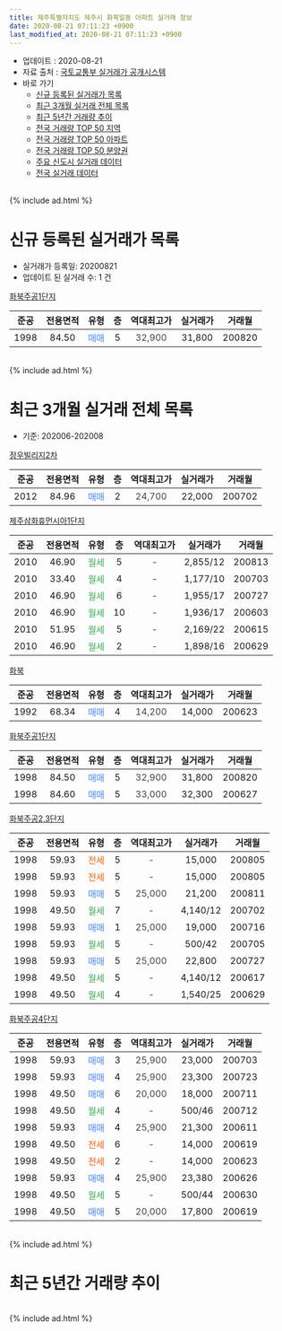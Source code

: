 ```yaml
---
title: 제주특별자치도 제주시 화북일동 아파트 실거래 정보
date: 2020-08-21 07:11:23 +0900
last_modified_at: 2020-08-21 07:11:23 +0900
---
```


* 업데이트 : 2020-08-21
* 자료 출처 : [국토교통부 실거래가 공개시스템](http://rt.molit.go.kr)
* 바로 가기
    * [신규 등록된 실거래가 목록](#신규-등록된-실거래가-목록)
    * [최근 3개월 실거래 전체 목록](#최근-3개월-실거래-전체-목록)
    * [최근 5년간 거래량 추이](#최근-5년간-거래량-추이)
    * [전국 거래량 TOP 50 지역](https://inasie.github.io/apt-trade-info/최근-3개월-전국에서-가장-거래가-많이-발생한-지역)
    * [전국 거래량 TOP 50 아파트](https://inasie.github.io/apt-trade-info/최근-3개월-전국에서-가장-거래가-많이-발생한-아파트)
    * [전국 거래량 TOP 50 분양권](https://inasie.github.io/apt-trade-info/최근-3개월-전국에서-가장-거래가-많이-발생한-분양권)
    * [주요 신도시 실거래 데이터](https://inasie.github.io/apt-trade-info/주요-신도시)
    * [전국 실거래 데이터](https://inasie.github.io/apt-trade-info/전국)
<br>
{% include ad.html %}
<br>

# 신규 등록된 실거래가 목록
* 실거래가 등록일: 20200821
* 업데이트 된 실거래 수: 1 건


[화북주공1단지](https://search.naver.com/search.naver?query=%EC%A0%9C%EC%A3%BC%ED%8A%B9%EB%B3%84%EC%9E%90%EC%B9%98%EB%8F%84+%EC%A0%9C%EC%A3%BC%EC%8B%9C+%ED%99%94%EB%B6%81%EC%9D%BC%EB%8F%99+%ED%99%94%EB%B6%81%EC%A3%BC%EA%B3%B51%EB%8B%A8%EC%A7%80)

|준공|전용면적|유형|층|역대최고가|실거래가|거래월|
|:---:|:---:|:---:|:---:|:---:|:---:|:---:|
|1998|84.50|<span style="color:#4285f3">매매</span>|5|<span style="color:#444444">32,900</span>|31,800|200820|


<br>
{% include ad.html %}
<br>

# 최근 3개월 실거래 전체 목록
* 기준: 202006-202008


[정우빌리지2차](https://search.naver.com/search.naver?query=%EC%A0%9C%EC%A3%BC%ED%8A%B9%EB%B3%84%EC%9E%90%EC%B9%98%EB%8F%84+%EC%A0%9C%EC%A3%BC%EC%8B%9C+%ED%99%94%EB%B6%81%EC%9D%BC%EB%8F%99+%EC%A0%95%EC%9A%B0%EB%B9%8C%EB%A6%AC%EC%A7%802%EC%B0%A8)

|준공|전용면적|유형|층|역대최고가|실거래가|거래월|
|:---:|:---:|:---:|:---:|:---:|:---:|:---:|
|2012|84.96|<span style="color:#4285f3">매매</span>|2|<span style="color:#444444">24,700</span>|22,000|200702|

[제주삼화휴먼시아1단지](https://search.naver.com/search.naver?query=%EC%A0%9C%EC%A3%BC%ED%8A%B9%EB%B3%84%EC%9E%90%EC%B9%98%EB%8F%84+%EC%A0%9C%EC%A3%BC%EC%8B%9C+%ED%99%94%EB%B6%81%EC%9D%BC%EB%8F%99+%EC%A0%9C%EC%A3%BC%EC%82%BC%ED%99%94%ED%9C%B4%EB%A8%BC%EC%8B%9C%EC%95%841%EB%8B%A8%EC%A7%80)

|준공|전용면적|유형|층|역대최고가|실거래가|거래월|
|:---:|:---:|:---:|:---:|:---:|:---:|:---:|
|2010|46.90|<span style="color:#34a853">월세</span>|5|<span style="color:#444444">-</span>|2,855/12|200813|
|2010|33.40|<span style="color:#34a853">월세</span>|4|<span style="color:#444444">-</span>|1,177/10|200703|
|2010|46.90|<span style="color:#34a853">월세</span>|6|<span style="color:#444444">-</span>|1,955/17|200727|
|2010|46.90|<span style="color:#34a853">월세</span>|10|<span style="color:#444444">-</span>|1,936/17|200603|
|2010|51.95|<span style="color:#34a853">월세</span>|5|<span style="color:#444444">-</span>|2,169/22|200615|
|2010|46.90|<span style="color:#34a853">월세</span>|2|<span style="color:#444444">-</span>|1,898/16|200629|

[화북](https://search.naver.com/search.naver?query=%EC%A0%9C%EC%A3%BC%ED%8A%B9%EB%B3%84%EC%9E%90%EC%B9%98%EB%8F%84+%EC%A0%9C%EC%A3%BC%EC%8B%9C+%ED%99%94%EB%B6%81%EC%9D%BC%EB%8F%99+%ED%99%94%EB%B6%81)

|준공|전용면적|유형|층|역대최고가|실거래가|거래월|
|:---:|:---:|:---:|:---:|:---:|:---:|:---:|
|1992|68.34|<span style="color:#4285f3">매매</span>|4|<span style="color:#444444">14,200</span>|14,000|200623|

[화북주공1단지](https://search.naver.com/search.naver?query=%EC%A0%9C%EC%A3%BC%ED%8A%B9%EB%B3%84%EC%9E%90%EC%B9%98%EB%8F%84+%EC%A0%9C%EC%A3%BC%EC%8B%9C+%ED%99%94%EB%B6%81%EC%9D%BC%EB%8F%99+%ED%99%94%EB%B6%81%EC%A3%BC%EA%B3%B51%EB%8B%A8%EC%A7%80)

|준공|전용면적|유형|층|역대최고가|실거래가|거래월|
|:---:|:---:|:---:|:---:|:---:|:---:|:---:|
|1998|84.50|<span style="color:#4285f3">매매</span>|5|<span style="color:#444444">32,900</span>|31,800|200820|
|1998|84.60|<span style="color:#4285f3">매매</span>|5|<span style="color:#444444">33,000</span>|32,300|200627|

[화북주공2,3단지](https://search.naver.com/search.naver?query=%EC%A0%9C%EC%A3%BC%ED%8A%B9%EB%B3%84%EC%9E%90%EC%B9%98%EB%8F%84+%EC%A0%9C%EC%A3%BC%EC%8B%9C+%ED%99%94%EB%B6%81%EC%9D%BC%EB%8F%99+%ED%99%94%EB%B6%81%EC%A3%BC%EA%B3%B52%2C3%EB%8B%A8%EC%A7%80)

|준공|전용면적|유형|층|역대최고가|실거래가|거래월|
|:---:|:---:|:---:|:---:|:---:|:---:|:---:|
|1998|59.93|<span style="color:#ff5a00">전세</span>|5|<span style="color:#444444">-</span>|15,000|200805|
|1998|59.93|<span style="color:#ff5a00">전세</span>|5|<span style="color:#444444">-</span>|15,000|200805|
|1998|59.93|<span style="color:#4285f3">매매</span>|5|<span style="color:#444444">25,000</span>|21,200|200811|
|1998|49.50|<span style="color:#34a853">월세</span>|7|<span style="color:#444444">-</span>|4,140/12|200702|
|1998|59.93|<span style="color:#4285f3">매매</span>|1|<span style="color:#444444">25,000</span>|19,000|200716|
|1998|59.93|<span style="color:#34a853">월세</span>|5|<span style="color:#444444">-</span>|500/42|200705|
|1998|59.93|<span style="color:#4285f3">매매</span>|5|<span style="color:#444444">25,000</span>|22,800|200727|
|1998|49.50|<span style="color:#34a853">월세</span>|5|<span style="color:#444444">-</span>|4,140/12|200617|
|1998|49.50|<span style="color:#34a853">월세</span>|4|<span style="color:#444444">-</span>|1,540/25|200629|

[화북주공4단지](https://search.naver.com/search.naver?query=%EC%A0%9C%EC%A3%BC%ED%8A%B9%EB%B3%84%EC%9E%90%EC%B9%98%EB%8F%84+%EC%A0%9C%EC%A3%BC%EC%8B%9C+%ED%99%94%EB%B6%81%EC%9D%BC%EB%8F%99+%ED%99%94%EB%B6%81%EC%A3%BC%EA%B3%B54%EB%8B%A8%EC%A7%80)

|준공|전용면적|유형|층|역대최고가|실거래가|거래월|
|:---:|:---:|:---:|:---:|:---:|:---:|:---:|
|1998|59.93|<span style="color:#4285f3">매매</span>|3|<span style="color:#444444">25,900</span>|23,000|200703|
|1998|59.93|<span style="color:#4285f3">매매</span>|4|<span style="color:#444444">25,900</span>|23,300|200723|
|1998|49.50|<span style="color:#4285f3">매매</span>|6|<span style="color:#444444">20,000</span>|18,000|200711|
|1998|49.50|<span style="color:#34a853">월세</span>|4|<span style="color:#444444">-</span>|500/46|200712|
|1998|59.93|<span style="color:#4285f3">매매</span>|4|<span style="color:#444444">25,900</span>|21,300|200611|
|1998|49.50|<span style="color:#ff5a00">전세</span>|6|<span style="color:#444444">-</span>|14,000|200619|
|1998|49.50|<span style="color:#ff5a00">전세</span>|2|<span style="color:#444444">-</span>|14,000|200623|
|1998|59.93|<span style="color:#4285f3">매매</span>|4|<span style="color:#444444">25,900</span>|23,380|200626|
|1998|49.50|<span style="color:#34a853">월세</span>|5|<span style="color:#444444">-</span>|500/44|200630|
|1998|49.50|<span style="color:#4285f3">매매</span>|5|<span style="color:#444444">20,000</span>|17,800|200619|


<br>
{% include ad.html %}
<br>

# 최근 5년간 거래량 추이


<div style="width:100%;">
    <canvas id="deal_progress" height="200"></canvas>
</div>

<script>
new Chart(document.getElementById("deal_progress"), {
    type: 'line',
    data: {
        labels: ['201508','201509','201510','201511','201512','201601','201602','201603','201604','201605','201606','201607','201608','201609','201610','201611','201612','201701','201702','201703','201704','201705','201706','201707','201708','201709','201710','201711','201712','201801','201802','201803','201804','201805','201806','201807','201808','201809','201810','201811','201812','201901','201902','201903','201904','201905','201906','201907','201908','201909','201910','201911','201912','202001','202002','202003','202004','202005','202006','202007','202008'],
        datasets: [{
            label: '매매',
            pointRadius: 1,
            data: [3, 4, 10, 9, 19, 12, 10, 7, 8, 9, 3, 5, 4, 7, 12, 12, 11, 8, 8, 6, 4, 2, 7, 6, 4, 7, 11, 5, 13, 5, 5, 13, 10, 5, 6, 7, 5, 9, 14, 18, 11, 11, 4, 4, 8, 5, 3, 7, 6, 4, 7, 13, 7, 8, 12, 7, 6, 6, 5, 6, 2],
            borderColor: "rgba(255, 201, 14, 1)",
            backgroundColor: "rgba(255, 201, 14, 0.5)",
            fill: false,
            lineTension: 0
        },{
            label: '전월세',
            pointRadius: 1,
            data: [4, 2, 4, 2, 9, 6, 10, 7, 4, 10, 5, 4, 7, 5, 4, 5, 14, 17, 54, 10, 9, 10, 10, 7, 14, 6, 14, 8, 17, 25, 27, 12, 12, 9, 14, 14, 9, 7, 16, 4, 13, 8, 57, 9, 13, 8, 6, 5, 10, 7, 13, 19, 11, 14, 30, 21, 16, 5, 8, 5, 3],
            borderColor: "rgba(0, 141, 185, 1)",
            backgroundColor: "rgba(0, 141, 185, 0.5)",
            fill: false,
            lineTension: 0
        }
        ]
    },
    options: {
        responsive: true,
        title: {
            display: false
        },
        tooltips: {
            mode: 'index',
            intersect: false
        },
        hover: {
            mode: 'nearest',
            intersect: true
        },
        scales: {
            xAxes: [{
                display: true,
                scaleLabel: {
                    display: true,
                    labelString: '년/월'
                }
            }],
            yAxes: [{
                display: true,
                ticks: {
                    suggestedMin: 0,
                },
                scaleLabel: {
                    display: true,
                    labelString: '실거래 수'
                }
            }]
        }
    }
});

</script>


<br>
{% include ad.html %}
<br>

